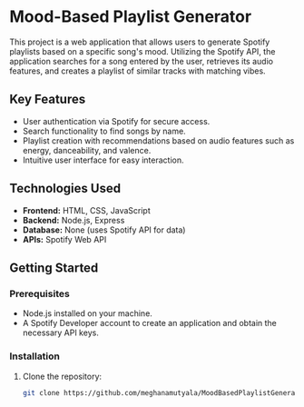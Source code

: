 # Mood-Based Playlist Generator

This project is a web application that allows users to generate Spotify playlists based on a specific song's mood. Utilizing the Spotify API, the application searches for a song entered by the user, retrieves its audio features, and creates a playlist of similar tracks with matching vibes.

## Key Features
- User authentication via Spotify for secure access.
- Search functionality to find songs by name.
- Playlist creation with recommendations based on audio features such as energy, danceability, and valence.
- Intuitive user interface for easy interaction.

## Technologies Used
- **Frontend:** HTML, CSS, JavaScript
- **Backend:** Node.js, Express
- **Database:** None (uses Spotify API for data)
- **APIs:** Spotify Web API

## Getting Started

### Prerequisites
- Node.js installed on your machine.
- A Spotify Developer account to create an application and obtain the necessary API keys.

### Installation
1. Clone the repository:
   ```bash
   git clone https://github.com/meghanamutyala/MoodBasedPlaylistGenerator.git
